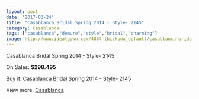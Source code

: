 ```yaml
---
layout: post
date: '2017-03-24'
title: "Casablanca Bridal Spring 2014 - Style- 2145"
category: Casablanca
tags: ["casablanca","demure","style","bridal","charming"]
image: http://www.idealgown.com/4864-thickbox_default/casablanca-bridal-spring-2014-style-2145.jpg
---
```

Casablanca Bridal Spring 2014 - Style- 2145

On Sales: **$298.495**
<a href="https://www.idealgown.com/en/casablanca/2197-casablanca-bridal-spring-2014-style-2145.html"><amp-img layout="responsive" width="600" height="600" src="//www.idealgown.com/4864-thickbox_default/casablanca-bridal-spring-2014-style-2145.jpg" alt="Casablanca Bridal Spring 2014 - Style- 2145 0" /></a>
<a href="https://www.idealgown.com/en/casablanca/2197-casablanca-bridal-spring-2014-style-2145.html"><amp-img layout="responsive" width="600" height="600" src="//www.idealgown.com/4866-thickbox_default/casablanca-bridal-spring-2014-style-2145.jpg" alt="Casablanca Bridal Spring 2014 - Style- 2145 1" /></a>
<a href="https://www.idealgown.com/en/casablanca/2197-casablanca-bridal-spring-2014-style-2145.html"><amp-img layout="responsive" width="600" height="600" src="//www.idealgown.com/4865-thickbox_default/casablanca-bridal-spring-2014-style-2145.jpg" alt="Casablanca Bridal Spring 2014 - Style- 2145 2" /></a>

Buy it: [Casablanca Bridal Spring 2014 - Style- 2145](https://www.idealgown.com/en/casablanca/2197-casablanca-bridal-spring-2014-style-2145.html "Casablanca Bridal Spring 2014 - Style- 2145")

View more: [Casablanca](https://www.idealgown.com/en/31-casablanca "Casablanca")